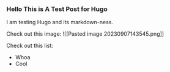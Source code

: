 ### Hello This is A Test Post for Hugo
I am testing Hugo and its markdown-ness.

Check out this image:
![[Pasted image 20230907143545.png]]

Check out this list:
- Whoa
- Cool

